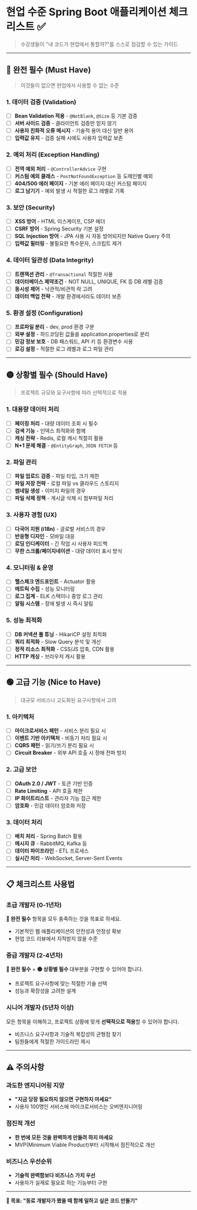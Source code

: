 # 현업 수준 Spring Boot 애플리케이션 체크리스트 ✅

> 수강생들이 "내 코드가 현업에서 통할까?"를 스스로 점검할 수 있는 가이드

---

## 🔴 완전 필수 (Must Have)
> 이것들이 없으면 현업에서 사용할 수 없는 수준

### 1. 데이터 검증 (Validation)
- [ ] **Bean Validation 적용** - `@NotBlank`, `@Size` 등 기본 검증
- [ ] **서버 사이드 검증** - 클라이언트 검증만 믿지 않기
- [ ] **사용자 친화적 오류 메시지** - 기술적 용어 대신 일반 용어
- [ ] **입력값 유지** - 검증 실패 시에도 사용자 입력값 보존

### 2. 예외 처리 (Exception Handling)
- [ ] **전역 예외 처리** - `@ControllerAdvice` 구현
- [ ] **커스텀 예외 클래스** - `PostNotFoundException` 등 도메인별 예외
- [ ] **404/500 에러 페이지** - 기본 에러 페이지 대신 커스텀 페이지
- [ ] **로그 남기기** - 예외 발생 시 적절한 로그 레벨로 기록

### 3. 보안 (Security)
- [ ] **XSS 방어** - HTML 이스케이프, CSP 헤더
- [ ] **CSRF 방어** - Spring Security 기본 설정
- [ ] **SQL Injection 방어** - JPA 사용 시 자동 방어되지만 Native Query 주의
- [ ] **입력값 필터링** - 불필요한 특수문자, 스크립트 제거

### 4. 데이터 일관성 (Data Integrity)
- [ ] **트랜잭션 관리** - `@Transactional` 적절한 사용
- [ ] **데이터베이스 제약조건** - NOT NULL, UNIQUE, FK 등 DB 레벨 검증
- [ ] **동시성 제어** - 낙관적/비관적 락 고려
- [ ] **데이터 백업 전략** - 개발 환경에서라도 데이터 보존

### 5. 환경 설정 (Configuration)
- [ ] **프로파일 분리** - dev, prod 환경 구분
- [ ] **외부 설정** - 하드코딩된 값들을 application.properties로 분리
- [ ] **민감 정보 보호** - DB 패스워드, API 키 등 환경변수 사용
- [ ] **로깅 설정** - 적절한 로그 레벨과 로그 파일 관리

---

## 🟡 상황별 필수 (Should Have)
> 프로젝트 규모와 요구사항에 따라 선택적으로 적용

### 1. 대용량 데이터 처리
- [ ] **페이징 처리** - 대량 데이터 조회 시 필수
- [ ] **검색 기능** - 인덱스 최적화와 함께
- [ ] **캐싱 전략** - Redis, 로컬 캐시 적절히 활용
- [ ] **N+1 문제 해결** - `@EntityGraph`, `JOIN FETCH` 등

### 2. 파일 관리
- [ ] **파일 업로드 검증** - 파일 타입, 크기 제한
- [ ] **파일 저장 전략** - 로컬 파일 vs 클라우드 스토리지
- [ ] **썸네일 생성** - 이미지 파일의 경우
- [ ] **파일 삭제 정책** - 게시글 삭제 시 첨부파일 처리

### 3. 사용자 경험 (UX)
- [ ] **다국어 지원 (i18n)** - 글로벌 서비스의 경우
- [ ] **반응형 디자인** - 모바일 대응
- [ ] **로딩 인디케이터** - 긴 작업 시 사용자 피드백
- [ ] **무한 스크롤/페이지네이션** - 대량 데이터 표시 방식

### 4. 모니터링 & 운영
- [ ] **헬스체크 엔드포인트** - Actuator 활용
- [ ] **메트릭 수집** - 성능 모니터링
- [ ] **로그 집계** - ELK 스택이나 중앙 로그 관리
- [ ] **알림 시스템** - 장애 발생 시 즉시 알림

### 5. 성능 최적화
- [ ] **DB 커넥션 풀 튜닝** - HikariCP 설정 최적화
- [ ] **쿼리 최적화** - Slow Query 분석 및 개선
- [ ] **정적 리소스 최적화** - CSS/JS 압축, CDN 활용
- [ ] **HTTP 캐싱** - 브라우저 캐시 활용

---

## 🟢 고급 기능 (Nice to Have)
> 대규모 서비스나 고도화된 요구사항에서 고려

### 1. 아키텍처
- [ ] **마이크로서비스 패턴** - 서비스 분리 필요 시
- [ ] **이벤트 기반 아키텍처** - 비동기 처리 필요 시
- [ ] **CQRS 패턴** - 읽기/쓰기 분리 필요 시
- [ ] **Circuit Breaker** - 외부 API 호출 시 장애 전파 방지

### 2. 고급 보안
- [ ] **OAuth 2.0 / JWT** - 토큰 기반 인증
- [ ] **Rate Limiting** - API 호출 제한
- [ ] **IP 화이트리스트** - 관리자 기능 접근 제한
- [ ] **암호화** - 민감 데이터 암호화 저장

### 3. 데이터 처리
- [ ] **배치 처리** - Spring Batch 활용
- [ ] **메시지 큐** - RabbitMQ, Kafka 등
- [ ] **데이터 파이프라인** - ETL 프로세스
- [ ] **실시간 처리** - WebSocket, Server-Sent Events

---

## 📋 체크리스트 사용법

### 초급 개발자 (0-1년차)
**🔴 완전 필수** 항목을 모두 충족하는 것을 목표로 하세요.
- 기본적인 웹 애플리케이션의 안전성과 안정성 확보
- 현업 코드 리뷰에서 지적받지 않을 수준

### 중급 개발자 (2-4년차)
**🔴 완전 필수** + **🟡 상황별 필수** 대부분을 구현할 수 있어야 합니다.
- 프로젝트 요구사항에 맞는 적절한 기술 선택
- 성능과 확장성을 고려한 설계

### 시니어 개발자 (5년차 이상)
모든 항목을 이해하고, 프로젝트 상황에 맞게 **선택적으로 적용**할 수 있어야 합니다.
- 비즈니스 요구사항과 기술적 복잡성의 균형점 찾기
- 팀원들에게 적절한 가이드라인 제시

---

## ⚠️ 주의사항

### 과도한 엔지니어링 지양
- **"지금 당장 필요하지 않으면 구현하지 마세요"**
- 사용자 100명인 서비스에 마이크로서비스는 오버엔지니어링

### 점진적 개선
- **한 번에 모든 것을 완벽하게 만들려 하지 마세요**
- MVP(Minimum Viable Product)부터 시작해서 점진적으로 개선

### 비즈니스 우선순위
- **기술적 완벽함보다 비즈니스 가치 우선**
- 사용자가 실제로 필요로 하는 기능부터 구현

---

**🎯 목표: "동료 개발자가 봤을 때 함께 일하고 싶은 코드 만들기"**